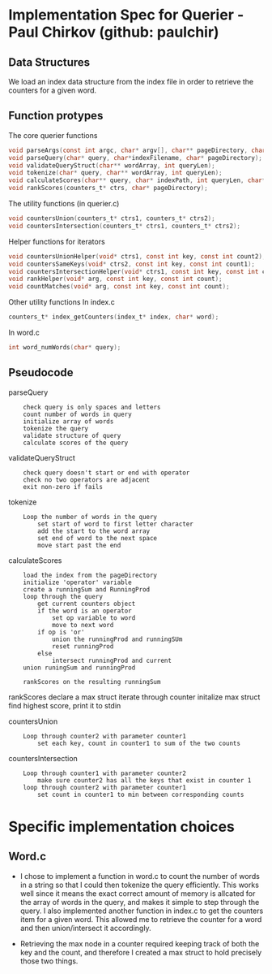# Implementation Spec for Querier - Paul Chirkov (github: paulchir)


## Data Structures
We load an index data structure from the index file in order to retrieve the counters for a given word. 

## Function protypes

The core querier functions
```c
void parseArgs(const int argc, char* argv[], char** pageDirectory, char** indexFilename);
void parseQuery(char* query, char*indexFilename, char* pageDirectory);
void validateQueryStruct(char** wordArray, int queryLen);
void tokenize(char* query, char** wordArray, int queryLen);
void calculateScores(char** query, char* indexPath, int queryLen, char* pageDirectory);
void rankScores(counters_t* ctrs, char* pageDirectory);
```
The utility functions (in querier.c)
```c
void countersUnion(counters_t* ctrs1, counters_t* ctrs2);
void countersIntersection(counters_t* ctrs1, counters_t* ctrs2);
```
Helper functions for iterators
```c
void countersUnionHelper(void* ctrs1, const int key, const int count2);
void countersSameKeys(void* ctrs2, const int key, const int count1);
void countersIntersectionHelper(void* ctrs1, const int key, const int count1);
void rankHelper(void* arg, const int key, const int count);
void countMatches(void* arg, const int key, const int count);
```

Other utility functions 
In index.c
```c
counters_t* index_getCounters(index_t* index, char* word);
```
In word.c
```c
int word_numWords(char* query);
```

## Pseudocode

parseQuery

        check query is only spaces and letters
        count number of words in query
        initialize array of words
        tokenize the query
        validate structure of query
        calculate scores of the query

validateQueryStruct

        check query doesn't start or end with operator
        check no two operators are adjacent
        exit non-zero if fails

tokenize

        Loop the number of words in the query
            set start of word to first letter character
            add the start to the word array
            set end of word to the next space
            move start past the end

calculateScores

        load the index from the pageDirectory
        initialize 'operator' variable 
        create a runningSum and RunningProd
        loop through the query
            get current counters object
            if the word is an operator 
                set op variable to word
                move to next word
            if op is 'or'
                union the runningProd and runningSUm
                reset runningProd
            else
                intersect runningProd and current
        union runingSum and runningProd

        rankScores on the resulting runningSum


rankScores
        declare a max struct 
        iterate through counter 
            initalize max struct
            find highest score, print it to stdin

countersUnion

        Loop through counter2 with parameter counter1
            set each key, count in counter1 to sum of the two counts

countersIntersection

        Loop through counter1 with parameter counter2
            make sure counter2 has all the keys that exist in counter 1 
        loop through counter2 with parameter counter1
            set count in counter1 to min between corresponding counts
        

# Specific implementation choices

## Word.c

- I chose to implement a function in word.c to count the number of words in a string so that I could then tokenize the query efficiently. This works well since it means the exact correct amount of memory is allcated for the array of words in the query, and makes it simple to step through the query. I also implemented another function in index.c to get the counters item for a given word. This allowed me to retrieve the counter for a word and then union/intersect it accordingly.

- Retrieving the max node in a counter required keeping track of both the key and the count, and therefore I created a max struct to hold precisely those two things.
